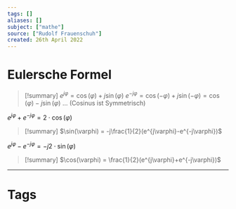 ```yaml
---
tags: []
aliases: []
subject: ["mathe"]
source: ["Rudolf Frauenschuh"]
created: 26th April 2022
---
```


# Eulersche Formel

>[!summary] $e^{j\varphi} = \cos(\varphi) + j \sin(\varphi)$
> $e^{-j\varphi} = \cos(-\varphi) + j \sin(-\varphi) = \cos(\varphi) - j \sin(\varphi)$ ... (Cosinus ist Symmetrisch)

$e^{j\varphi}+e^{-j\varphi} = 2\cdot\cos(\varphi)$
>[!summary] $\sin(\varphi) = -j\frac{1}{2}(e^{j\varphi}-e^{-j\varphi})$

$e^{j\varphi}-e^{-j\varphi} = -j2\cdot\sin(\varphi)$
>[!summary] $\cos(\varphi) = \frac{1}{2}(e^{j\varphi}+e^{-j\varphi})$

---
# Tags